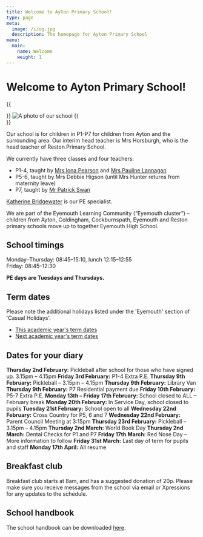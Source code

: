 ```yaml
---
title: Welcome to Ayton Primary School!
type: page
meta:
  image: /i/og.jpg
  description: The homepage for Ayton Primary School
menu:
  main:
    name: Welcome
    weight: 1
---
```


# Welcome to Ayton Primary School!

{{<aside side="center">}}
![A photo of our school](/i/school.jpg)
{{</aside>}}

Our school is for children in P1-P7 for children from Ayton and the surrounding area. Our interim head teacher is Mrs Horsburgh, who is the head teacher of Reston Primary School.

We currently have three classes and four teachers:

* P1-4, taught by [Mrs Iona Pearson](mailto:gw22pearsoniona@glow.sch.uk) and [Mrs Pauline Lannagan](mailto:gw17lannaganpauline@glow.sch.uk)
* P5-6, taught by Mrs Debbie Higson (until Mrs Hunter returns from maternity leave)
* P7, taught by [Mr Patrick Swan](mailto:gw19swanpatrick@glow.sch.uk)

[Katherine Bridgewater](mailto:gw09bridgewaterkathe@glow.sch.uk) is our PE specialist.

We are part of the Eyemouth Learning Community (“Eyemouth cluster”) – children from Ayton, Coldingham, Cockburnspath, Eyemouth and Reston primary schools move up to together Eyemouth High School.


## School timings

Monday–Thursday: 08:45–15:10, lunch 12:15–12:55  
Friday: 08:45–12:30

**PE days are Tuesdays and Thursdays.**


## Term dates

Please note the additional holidays listed under the 'Eyemouth' section of 'Casual Holidays'.

* [This academic year's term dates](https://www.scotborders.gov.uk/info/20009/schools_and_learning/621/term_holiday_and_closure_dates/2)
* [Next academic year's term dates](https://www.scotborders.gov.uk/info/20009/schools_and_learning/621/term_holiday_and_closure_dates/3)


## Dates for your diary

**Thursday 2nd February:** Pickleball after school for those who have signed up. 3.15pm – 4.15pm
**Friday 3rd February:** P1-4 Extra P.E.
**Thursday 9th February:** Pickleball – 3.15pm – 4.15pm
**Thursday 9th February:** Library Van
**Thursday 9th February:** P7 Residential payment due
**Friday 10th February:** P5-7 Extra P.E.
**Monday 13th – Friday 17th February:** School closed to ALL – February break
**Monday 20th February:** In Service Day, school closed to pupils
**Tuesday 21st February:** School open to all
**Wednesday 22nd February:** Cross Country for P5, 6 and 7
**Wednesday 22nd February:** Parent Council Meeting at 3:15pm
**Thursday 23rd February:** Pickleball – 3.15pm – 4.15pm
**Thursday 2nd March:** World Book Day
**Thursday 2nd March:** Dental Checks for P1 and P7
**Friday 17th March:** Red Nose Day – More information to follow
**Friday 31st March:** Last day of term for pupils and staff
**Monday 17th April:** All resume

## Breakfast club

Breakfast club starts at 8am, and has a suggested donation of 20p. Please make sure you receive messages from the school via email or Xpressions for any updates to the schedule.

## School handbook

The school handbook can be downloaded [here](/handbook-22-proof2.pdf).
